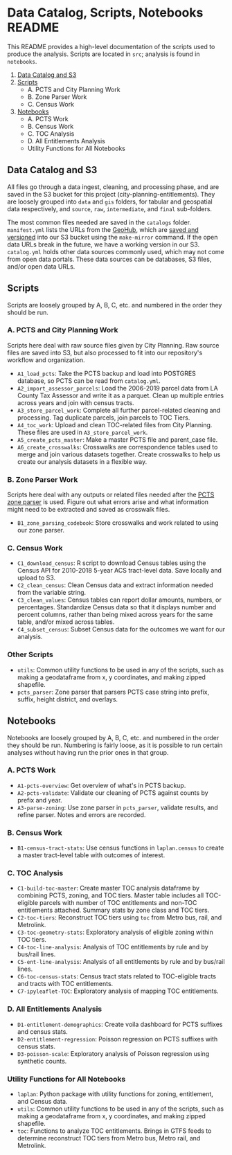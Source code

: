 Data Catalog, Scripts, Notebooks README
==============================

This README provides a high-level documentation of the scripts used to produce the analysis. Scripts are located in `src`; analysis is found in `notebooks`.

1. [Data Catalog and S3](#data-catalog-and-s3)
1. [Scripts](#scripts)
    * A. PCTS and City Planning Work
    * B. Zone Parser Work
    * C. Census Work
1. [Notebooks](#notebooks)
    * A. PCTS Work
    * B. Census Work
    * C. TOC Analysis
    * D. All Entitlements Analysis
    * Utility Functions for All Notebooks


## Data Catalog and S3
All files go through a data ingest, cleaning, and processing phase, and are saved in the S3 bucket for this project (city-planning-entitlements). They are loosely grouped into `data` and `gis` folders, for tabular and geospatial data respectively, and `source`, `raw`, `intermediate`, and `final` sub-folders. 

The most common files needed are saved in the `catalogs` folder. 
`manifest.yml` lists the URLs from the [GeoHub](http://geohub.lacity.org/), which are [saved and versioned](https://github.com/CityOfLosAngeles/planning-entitlements/blob/master/Makefile) into our S3 bucket using the `make-mirror` command. If the open data URLs break in the future, we have a working version in our S3. 
`catalog.yml` holds other data sources commonly used, which may not come from open data portals. These data sources can be databases, S3 files, and/or open data URLs.

## Scripts
Scripts are loosely grouped by A, B, C, etc. and numbered in the order they should be run.

### A. PCTS and City Planning Work
Scripts here deal with raw source files given by City Planning. Raw source files are saved into S3, but also processed to fit into our repository's workflow and organization.

* `A1_load_pcts`: Take the PCTS backup and load into POSTGRES database, so PCTS can be read from `catalog.yml`.
* `A2_import_assessor_parcels`: Load the 2006-2019 parcel data from LA County Tax Assessor and write it as a parquet. Clean up multiple entries across years and join with census tracts.
* `A3_store_parcel_work`: Complete all further parcel-related cleaning and processing. Tag duplicate parcels, join parcels to TOC Tiers.
* `A4_toc_work`: Upload and clean TOC-related files from City Planning. These files are used in `A3_store_parcel_work`. 
* `A5_create_pcts_master`: Make a master PCTS file and parent_case file.
* `A6_create_crosswalks`: Crosswalks are correspondence tables used to merge and join various datasets together. Create crosswalks to help us create our analysis datasets in a flexible way.

### B. Zone Parser Work
Scripts here deal with any outputs or related files needed after the [PCTS zone parser](./src/pcts_parser.py) is used. Figure out what errors arise and what information might need to be extracted and saved as crosswalk files.

* `B1_zone_parsing_codebook`: Store crosswalks and work related to using our zone parser.

### C. Census Work
* `C1_download_census`: R script to download Census tables using the Census API for 2010-2018 5-year ACS tract-level data. Save locally and upload to S3.
* `C2_clean_census`: Clean Census data and extract information needed from the variable string.
* `C3_clean_values`: Census tables can report dollar amounts, numbers, or percentages. Standardize Census data so that it displays number and percent columns, rather than being mixed across years for the same table, and/or mixed across tables.
* `C4_subset_census`: Subset Census data for the outcomes we want for our analysis.

### Other Scripts
* `utils`: Common utility functions to be used in any of the scripts, such as making a geodataframe from x, y coordinates, and making zipped shapefile.
* `pcts_parser`: Zone parser that parsers PCTS case string into prefix, suffix, height district, and overlays.  


## Notebooks
Notebooks are loosely grouped by A, B, C, etc. and numbered in the order they should be run. Numbering is fairly loose, as it is possible to run certain analyses without having run the prior ones in that group. 

### A. PCTS Work
* `A1-pcts-overview`: Get overview of what's in PCTS backup.
* `A2-pcts-validate`: Validate our cleaning of PCTS against counts by prefix and year.
* `A3-parse-zoning`: Use zone parser in `pcts_parser`, validate results, and refine parser. Notes and errors are recorded.  

### B. Census Work
* `B1-census-tract-stats`: Use census functions in `laplan.census` to create a master tract-level table with outcomes of interest.

### C. TOC Analysis
* `C1-build-toc-master`: Create master TOC analysis dataframe by combining PCTS, zoning, and TOC tiers. Master table includes all TOC-eligible parcels with number of TOC entitlements and non-TOC entitlements attached. Summary stats by zone class and TOC tiers.
* `C2-toc-tiers`: Reconstruct TOC tiers using `toc` from Metro bus, rail, and Metrolink. 
* `C3-toc-geometry-stats`: Exploratory analysis of eligible zoning within TOC tiers.
* `C4-toc-line-analysis`: Analysis of TOC entitlements by rule and by bus/rail lines.
* `C5-ent-line-analysis`: Analysis of all entitlements by rule and by bus/rail lines.
* `C6-toc-census-stats`: Census tract stats related to TOC-eligible tracts and tracts with TOC entitlements.
* `C7-ipyleaflet-TOC`: Exploratory analysis of mapping TOC entitlements.


### D. All Entitlements Analysis
* `D1-entitlement-demographics`: Create voila dashboard for PCTS suffixes and census stats.
* `D2-entitlement-regression`: Poisson regression on PCTS suffixes with census stats. 
* `D3-poisson-scale`: Exploratory analysis of Poisson regression using synthetic counts.

### Utility Functions for All Notebooks
* `laplan`: Python package with utility functions for zoning, entitlement, and Census data.
* `utils`: Common utility functions to be used in any of the scripts, such as making a geodataframe from x, y coordinates, and making zipped shapefile.
* `toc`: Functions to analyze TOC entitlements. Brings in GTFS feeds to determine reconstruct TOC tiers from Metro bus, Metro rail, and Metrolink. 
